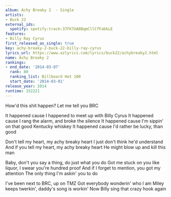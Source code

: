```yaml
---
album: Achy Breaky 2  - Single
artists:
- Buck 22
external_ids:
  spotify: spotify:track:37FK7UA8BqmCllCfFabkLE
features:
- Billy Ray Cyrus
first_released_as_single: true
key: achy-breaky-2-buck-22-billy-ray-cyrus
lyrics_url: https://www.azlyrics.com/lyrics/buck22/achybreaky2.html
name: Achy Breaky 2
rankings:
- end_date: '2014-03-07'
  rank: 80
  ranking_list: Billboard Hot 100
  start_date: '2014-03-01'
release_year: 2014
runtime: 152221
---
```

How'd this shit happen?
 Let me tell you BRC


It happened cause I happened to meet up with Billy Cyrus
It happened cause I rang the alarm, and broke the silence
It happened cause I'm sippin' on that good Kentucky whiskey
It happened cause I'd rather be lucky, than good


Don't tell my heart, my achy breaky heart
I just don't think he'd understand
And if you tell my heart, my achy breaky heart
He might blow up and kill this man


Baby, don't you say a thing, do just what you do
Got me stuck on you like liquor, I swear you're hundred proof
And if I forget to mention, you got my attention
The only thing I'm askin' you to do




I've been next to BRC, up on TMZ
Got everybody wonderin' who I am
Miley keeps twerkin', daddy's song is workin'
Now Billy sing that crazy hook again
